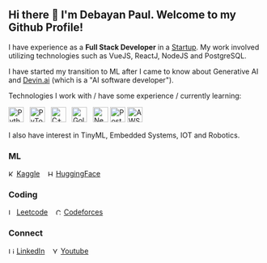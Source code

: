 <!--
https://docs.github.com/en/get-started/writing-on-github/getting-started-with-writing-and-formatting-on-github/basic-writing-and-formatting-syntax
-->

## Hi there 👋 I'm Debayan Paul. Welcome to my Github Profile!

I have experience as a **Full Stack Developer** in a [Startup](https://upscalepics.com/). My work involved utilizing technologies such as VueJS, ReactJ, NodeJS and PostgreSQL.

I have started my transition to ML after I came to know about Generative AI and [Devin.ai](https://preview.devin.ai/) (which is a "AI software developer").

Technologies I work with / have some experience / currently learning:<br/>

<picture>
   <source media="(prefers-color-scheme: dark)" srcset="https://upload.wikimedia.org/wikipedia/commons/thumb/c/c6/PyTorch_logo_black.svg/120px-PyTorch_logo_black.svg.png" width="30" height="30">
<img src="https://upload.wikimedia.org/wikipedia/commons/thumb/c/c3/Python-logo-notext.svg/800px-Python-logo-notext.svg.png" alt="Python" width="30" height="30"/> &nbsp; <img media="(prefers-color-scheme: light)" src="https://upload.wikimedia.org/wikipedia/commons/thumb/c/c6/PyTorch_logo_black.svg/120px-PyTorch_logo_black.svg.png" alt="PyTorch"  height="30"/>  
  <source media="(prefers-color-scheme: light)" srcset="https://upload.wikimedia.org/wikipedia/commons/thumb/c/c6/PyTorch_logo_black.svg/120px-PyTorch_logo_black.svg.png">
  &nbsp; <img src="https://upload.wikimedia.org/wikipedia/commons/thumb/1/18/ISO_C%2B%2B_Logo.svg/120px-ISO_C%2B%2B_Logo.svg.png" alt="C++" width="30" height="30"/> &nbsp; <img src="https://upload.wikimedia.org/wikipedia/commons/thumb/0/05/Go_Logo_Blue.svg/215px-Go_Logo_Blue.svg.png" alt="Golang" height="30"/> &nbsp; <img src="https://upload.wikimedia.org/wikipedia/commons/thumb/8/8e/Nextjs-logo.svg/120px-Nextjs-logo.svg.png" alt="NextJS" height="30"/> <img src="https://upload.wikimedia.org/wikipedia/commons/thumb/2/29/Postgresql_elephant.svg/120px-Postgresql_elephant.svg.png" style="background-color: #fff" alt="Postgres" width="30" height="30"/> <img src="https://upload.wikimedia.org/wikipedia/commons/thumb/9/93/Amazon_Web_Services_Logo.svg/150px-Amazon_Web_Services_Logo.svg.png" alt="AWS" height="30"/> 
</picture>

<!-- Python, PyTorch, C++, Golang, NextJS, Postgres, AWS -->

I also have interest in TinyML, Embedded Systems, IOT and Robotics. 

### **ML**

<img src="https://www.kaggle.com/static/images/favicon.ico" alt="Kaggle" width="12" height="12"> [Kaggle](https://www.kaggle.com/pauldebayan) &nbsp;&nbsp;
<img src="https://huggingface.co/front/assets/huggingface_logo-noborder.svg" alt="Hugging Face" width="12" height="12"> [HuggingFace](https://huggingface.co/pauldebayan)

### **Coding**

<img src="https://assets.leetcode.com/static_assets/public/icons/apple-touch-icon-72x72.png" alt="Leetcode" width="12" height="12"> [Leetcode](https://leetcode.com/u/pauldebayan) &nbsp;&nbsp; <img src="https://codeforces.org/s/10344/apple-icon-72x72.png" alt="Codeforces" width="12" height="12"> [Codeforces](https://codeforces.com/profile/pauldebayan)


### **Connect**

<img src="https://static.licdn.com/aero-v1/sc/h/8s162nmbcnfkg7a0k8nq9wwqo" alt="LinkedIn" width="12" height="12"> [LinkedIn](https://www.linkedin.com/in/pauldebayan) &nbsp;&nbsp; <img src="https://www.youtube.com/s/desktop/4610dd25/img/favicon_32x32.png" alt="Youtube" width="12" height="12"> [Youtube](https://www.youtube.com/@pauldebayan) 

